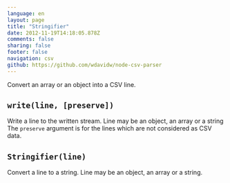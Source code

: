 ```yaml
---
language: en
layout: page
title: "Stringifier"
date: 2012-11-19T14:18:05.878Z
comments: false
sharing: false
footer: false
navigation: csv
github: https://github.com/wdavidw/node-csv-parser
---
```



Convert an array or an object into a CSV line.   

<a name="write"></a>
`write(line, [preserve])`
-------------------------

Write a line to the written stream. Line may be an object, an array or a string
The `preserve` argument is for the lines which are not considered as CSV data.   


<a name="Stringifier"></a>
`Stringifier(line)`
-------------------

Convert a line to a string. Line may be an object, an array or a string.

